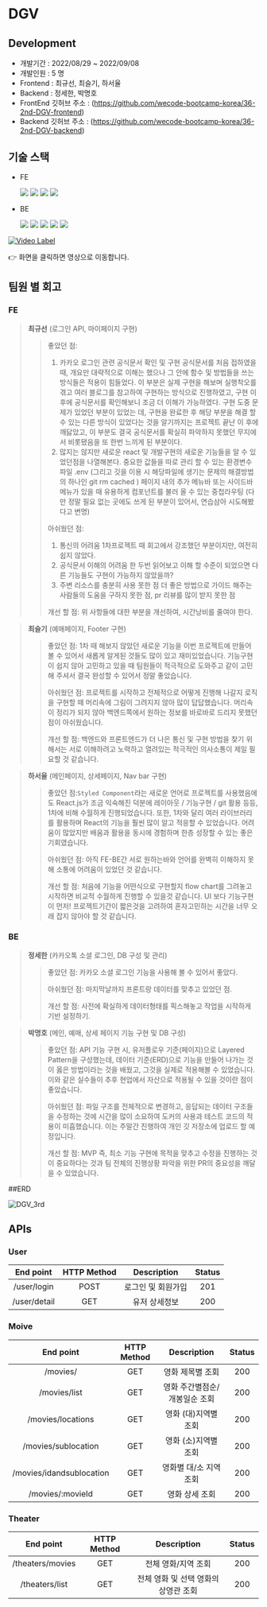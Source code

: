 # DGV

## Development

* 개발기간   : 2022/08/29 ~ 2022/09/08
* 개발인원   : 5 명
* Frontend : 최규선, 최슬기, 하서율
* Backend  : 정세한, 박명호
* FrontEnd 깃허브 주소 : (https://github.com/wecode-bootcamp-korea/36-2nd-DGV-frontend)
* Backend 깃허브 주소 : (https://github.com/wecode-bootcamp-korea/36-2nd-DGV-backend)

## 기술 스택

- FE

  <img src="https://img.shields.io/badge/HTML5-E34F26?style=round&logo=HTML5&logoColor=white" />
  <img src="https://img.shields.io/badge/CSS3-1572B6?style=round&logo=CSS3&logoColor=white" />
  <img src="https://img.shields.io/badge/JS-F7DF1E?style=round&logo=JavaScript&logoColor=white" />
  <img src="https://img.shields.io/badge/React.js-61DAFB?style=round&logo=React&logoColor=white" />

- BE

  <img src="https://img.shields.io/badge/Node.js-339933?style=round&logo=Node.js&logoColor=white" />
  <img src="https://img.shields.io/badge/Express-666666?style=round&logo=Express&logoColor=white" />
  <img src="https://img.shields.io/badge/TypeORM-222222?style=round&logo=typeorm&logoColor=white" />

  <img src="https://img.shields.io/badge/MySQL-4479A1?style=round&logo=MySQL&logoColor=white" /> 
  <img src="https://img.shields.io/badge/AWS-232F3E?style=round&logo=Amazon%20AWS&logoColor=white"/>

[![Video Label](https://img.youtube.com/vi/yq8nFL97u9M/0.jpg)](https://youtu.be/yq8nFL97u9M)

👉 화면을 클릭하면 영상으로 이동합니다.

## 팀원 별 회고
### FE

> **최규선** (로그인 API, 마이페이지 구현)
> > 좋았던 점: 
> > 1. 카카오 로그인 관련 공식문서 확인 및 구현
공식문서를 처음 접하였을 때, 개요만 대략적으로 이해는 했으나 그 안에 함수 및 방법들을 쓰는 방식들은 적용이 힘들었다. 이 부분은 실제 구현을 해보며 실행착오를 겪고 여러 블로그를 참고하여 구현하는 방식으로 진행하였고, 구현 이후에 공식문서를 확인해보니 조금 더 이해가 가능하였다. 구현 도중 문제가 있었던 부분이 있었는 데, 구현을 완료한 후 해당 부분을 해결 할 수 있는 다른 방식이 있었다는 것을 알기까지는 프로젝트 끝난 이 후에 깨닳았고, 이 부분도 결국 공식문서를 확실히 파악하지 못했던 무지에서 비롯됐음을 또 한번 느끼게 된 부분이다.
> > 2. 많지는 않지만 새로운 react 및 개발구현의 새로운 기능들을 알 수 있었던점을 나열해본다.
중요한 값들을 따로 관리 할 수 있는 환경변수 파일 .env (그리고 깃을 이용 시 해당파일에 생기는 문제의 해결방법의 하나인 git rm cached )
페이지 내의 추가 메뉴바 또는 사이드바메뉴가 있을 때 유용하게 컴포넌트를 불러 올 수 있는 중첩라우팅 (다만 정말 필요 없는 곳에도 쓰게 된 부분이 있어서, 연습삼아 시도해봤다고 변명)
> > 
> > 아쉬웠던 점:
> > 1. 통신의 어려움
1차프로젝트 때 회고에서 강조했던 부분이지만, 여전히 쉽지 않았다.
> > 2. 공식문서 이해의 어려움
한 두번 읽어보고 이해 할 수준이 되었으면 다른 기능들도 구현이 가능하지 않았을까?
> > 3. 주변 리소스를 충분히 사용 못한 점
더 좋은 방법으로 가이드 해주는 사람들의 도움을 구하지 못한 점, pr 리뷰를 많이 받지 못한 점
> > 
> > 개선 할 점: 위 사항들에 대한 부분을 개선하여, 시간낭비를 줄여야 한다.

> **최슬기** (예매페이지, Footer 구현)
> > 좋았던 점: 1차 때 해보지 않았던 새로운 기능을 이번 프로젝트에 만들어 볼 수 있어서 새롭게 알게된 것들도 많이 있고 재미있었습니다. 기능구현이 쉽지 않아 고민하고 있을 때 팀원들이 적극적으로 도와주고 같이 고민해 주셔서 결국 완성할 수 있어서 정말 좋았습니다.
> > 
> > 아쉬웠던 점: 프로젝트를 시작하고 전체적으로 어떻게 진행해 나갈지 로직을 구현할 떼 머리속에 그림이 그려지지 않아 많이 답답했습니다. 머리속이 정리가 되지 않아 백엔드쪽에서 원하는 정보를 바로바로 드리지 못했던 점이 아쉬웠습니다. 
> > 
> > 개선 할 점: 백엔드와 프론트엔드가 더 나은 통신 및 구현 방법을 찾기 위해서는 서로 이해하려고 노력하고 열려있는 적극적인 의사소통이 제일 필요할 것 같습니다. 

> **하서율** (메인페이지, 상세페이지, Nav bar 구현)
> > 좋았던 점:`Styled Component`라는 새로운 언어로 프로젝트를 사용했음에도  React.js가 조금 익숙해진 덕분에 레이아웃 / 기능구현 / git 활용 등등, 1차에 비해 수월하게 진행되었습니다.
또한, 1차와 달리 여러 라이브러리를 활용하며 React의 기능을 훨씬 많이 알고 적응할 수 있었습니다.
어려움이 많았지만 배움과 활용을 동시에 경험하며 한층 성장할 수 있는 좋은기회였습니다.
> > 
> > 아쉬웠던 점: 아직 FE-BE간 서로 원하는바와 언어를 완벽히 이해하지 못해 소통에 어려움이 있었던 것 같습니다.
> > 
> > 개선 할 점: 처음에 기능을 어떤식으로 구현할지 flow chart를 그려놓고 시작하면 비교적 수월하게 진행할 수 있을것 같습니다.
UI 보다 기능구현이 먼저!
프로젝트기간이 짧은것을 고려하여 혼자고민하는 시간을 너무 오래 잡지 않아야 할 것 같습니다.

### BE

> **정세한** (카카오톡 소셜 로그인, DB 구성 및 관리)
> > 좋았던 점: 카카오 소셜 로그인 기능을 사용해 볼 수 있어서 좋았다.
> > 
> > 아쉬웠던 점: 마지막날까지 프론트랑 데이터를 맞추고 있었던 점.
> > 
> > 개선 할 점: 사전에 확실하게 데이터형태를 픽스해놓고 작업을 시작하게 기반 설정하기.

> **박명호** (메인, 예매, 상세 페이지 기능 구현 및 DB 구성)
> > 좋았던 점:  API 기능 구현 시, 유저플로우 기준(페이지)으로 Layered Pattern을 구성했는데, 데이터 기준(ERD)으로 기능을 만들어 나가는 것이 옳은 방법이라는 것을 배웠고, 그것을 실제로 적용해볼 수 있었습니다. 이와 같은 실수들이 추후 현업에서 자산으로 적용될 수 있을 것이란 점이 좋았습니다.
> > 
> > 아쉬웠던 점: 파일 구조를 전체적으로 변경하고, 응답되는 데이터 구조들을 수정하는 것에 시간을 많이 소요하여 도커의 사용과 테스트 코드의 적용이 미흡했습니다. 이는 주말간 진행하여 개인 깃 저장소에 업로드 할 예정입니다.
> > 
> > 개선 할 점: MVP 즉, 최소 기능 구현에 목적을 맞추고 수정을 진행하는 것이 중요하다는 것과 팀 전체의 진행상황 파악을 위한 PR의 중요성을 깨달을 수 있었습니다.

##ERD

![DGV_3rd](https://user-images.githubusercontent.com/81615965/189543996-ef69ecda-6fd8-4ff5-baf6-a5e84d2c1767.png)


## APIs

### User

|   End point   	| HTTP Method 	| Description 	| Status 	|
|:-------------:	|:-----------:	|:-----------:	|:------:	|
|  /user/login 	|     POST    	|   로그인 및 회원가입  	|  201  	|
| /user/detail 	|     GET    	|    유저 상세정보    	|  200  	|

### Moive

|          End point         	| HTTP Method 	| Description 	| Status 	|
|:--------------------------:	|:-----------:	|:-----------:	|:------:	|
|          /movies/         	|     GET     	| 영화 제목별 조회 	|  200  	|
| /movies/list 	|     GET     	|  영화 주간별점순/개봉일순 조회 	|  200  	|
|          /movies/locations         	|     GET     	| 영화 (대)지역별 조회 	|  200  	|
|          /movies/sublocation         	|     GET     	| 영화 (소)지역별 조회	|  200  	|
|          /movies/idandsublocation         	|     GET     	| 영화별 대/소 지역 조회 	|  200  	|
|          /movies/:movieId         	|     GET     	| 영화 상세 조회 	|  200  	|

### Theater

|                    End point                   	| HTTP Method 	|     Description     	| Status 	|
|:----------------------------------------------:	|:-----------:	|:-------------------:	|:------:	|
|        /theaters/movies        	|  GET  	| 전체 영화/지역 조회 	|  200  	|
|        /theaters/list        	|  GET  	| 전체 영화 및 선택 영화의 상영관 조회 	|  200  	|
